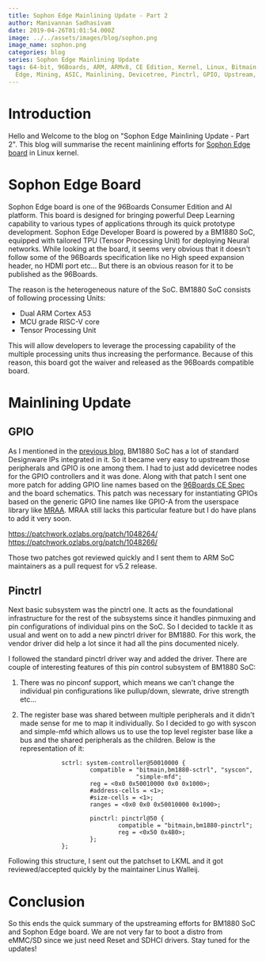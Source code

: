 ```yaml
---
title: Sophon Edge Mainlining Update - Part 2
author: Manivannan Sadhasivam
date: 2019-04-26T01:01:54.000Z
image: ../../assets/images/blog/sophon.png
image_name: sophon.png
categories: blog
series: Sophon Edge Mainlining Update
tags: 64-bit, 96Boards, ARM, ARMv8, CE Edition, Kernel, Linux, Bitmain, BM1880,
  Edge, Mining, ASIC, Mainlining, Devicetree, Pinctrl, GPIO, Upstream, Sophon
---
```


# Introduction

Hello and Welcome to the blog on "Sophon Edge Mainlining Update - Part 2". This
blog will summarise the recent mainlining efforts for [Sophon Edge board](https://www.96boards.org/product/sophon-edge/) in Linux kernel.

# Sophon Edge Board

Sophon Edge board is one of the 96Boards Consumer Edition and AI platform.
This board is designed for bringing powerful Deep Learning capability to
various types of applications through its quick prototype development.
Sophon Edge Developer Board is powered by a BM1880 SoC, equipped with tailored
TPU (Tensor Processing Unit) for deploying Neural networks. While looking
at the board, it seems very obvious that it doesn't follow some of the 96Boards
specification like no High speed expansion header, no HDMI port etc... But
there is an obvious reason for it to be published as the 96Boards.

The reason is the heterogeneous nature of the SoC. BM1880 SoC consists of
following processing Units:

* Dual ARM Cortex A53
* MCU grade RISC-V core
* Tensor Processing Unit

This will allow developers to leverage the processing capability of the
multiple processing units thus increasing the performance. Because of this
reason, this board got the waiver and released as the 96Boards compatible
board.

# Mainlining Update

## GPIO

As I mentioned in the [previous blog](https://www.96boards.org/blog/sophon-edge-mainlining-update-part1/), BM1880 SoC has a lot of standard Designware IPs integrated
in it. So it became very easy to upstream those peripherals and GPIO is one among
them. I had to just add devicetree nodes for the GPIO controllers and it was
done. Along with that patch I sent one more patch for adding GPIO line names
based on the [96Boards CE Spec](https://linaro.co/ce-specification) and the
board schematics. This patch was necessary for instantiating GPIOs based on
the generic GPIO line names like GPIO-A from the userspace library like [MRAA](https://github.com/intel-iot-devkit/mraa/). MRAA still lacks this particular feature
but I do have plans to add it very soon.

https://patchwork.ozlabs.org/patch/1048264/
https://patchwork.ozlabs.org/patch/1048266/

Those two patches got reviewed quickly and I sent them to ARM SoC maintainers
as a pull request for v5.2 release.

## Pinctrl

Next basic subsystem was the pinctrl one. It acts as the foundational infrastructure
for the rest of the subsystems since it handles pinmuxing and pin configurations
of individual pins on the SoC. So I decided to tackle it as usual and went
on to add a new pinctrl driver for BM1880. For this work, the vendor driver
did help a lot since it had all the pins documented nicely.

I followed the standard pinctrl driver way and added the driver. There are couple
of interesting features of this pin control subsystem of BM1880 SoC:

1. There was no pinconf support, which means we can't change the individual
pin configurations like pullup/down, slewrate, drive strength etc...

2. The register base was shared between multiple peripherals and it didn't
made sense for me to map it individually. So I decided to go with syscon
and simple-mfd which allows us to use the top level register base like a
bus and the shared peripherals as the children. Below is the representation
of it:

```shell
               sctrl: system-controller@50010000 {
                       compatible = "bitmain,bm1880-sctrl", "syscon",
                                    "simple-mfd";
                       reg = <0x0 0x50010000 0x0 0x1000>;
                       #address-cells = <1>;
                       #size-cells = <1>;
                       ranges = <0x0 0x0 0x50010000 0x1000>;

                       pinctrl: pinctrl@50 {
                               compatible = "bitmain,bm1880-pinctrl";
                               reg = <0x50 0x4B0>;
                       };
               };
```

Following this structure, I sent out the patchset to LKML and it got
reviewed/accepted quickly by the maintainer Linus Walleij.

# Conclusion

So this ends the quick summary of the upstreaming efforts for BM1880 SoC
and Sophon Edge board. We are not very far to boot a distro from eMMC/SD
since we just need Reset and SDHCI drivers. Stay tuned for the updates!
